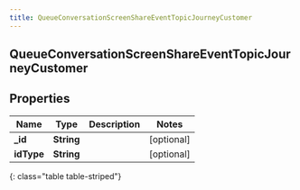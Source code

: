 ```yaml
---
title: QueueConversationScreenShareEventTopicJourneyCustomer
---
```

## QueueConversationScreenShareEventTopicJourneyCustomer

## Properties

|Name | Type | Description | Notes|
|------------ | ------------- | ------------- | -------------|
| **_id** | **String** |  | [optional] |
| **idType** | **String** |  | [optional] |
{: class="table table-striped"}


